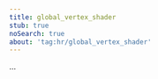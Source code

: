 ```yaml
---
title: global_vertex_shader
stub: true
noSearch: true
about: 'tag:hr/global_vertex_shader'
---
```

  ...
